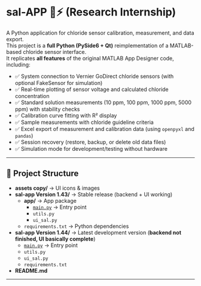 # sal-APP 🧪⚡ (Research Internship)
A Python application for chloride sensor calibration, measurement, and data export.  
This project is a **full Python (PySide6 + Qt)** reimplementation of a MATLAB-based chloride sensor interface.  
It replicates **all features** of the original MATLAB App Designer code, including:

- ✅ System connection to Vernier GoDirect chloride sensors (with optional FakeSensor for simulation)  
- ✅ Real-time plotting of sensor voltage and calculated chloride concentration  
- ✅ Standard solution measurements (10 ppm, 100 ppm, 1000 ppm, 5000 ppm) with stability checks  
- ✅ Calibration curve fitting with R² display  
- ✅ Sample measurements with chloride guideline criteria  
- ✅ Excel export of measurement and calibration data (using `openpyxl` and `pandas`)  
- ✅ Session recovery (restore, backup, or delete old data files)  
- ✅ Simulation mode for development/testing without hardware  

---

## 📂 Project Structure

- **assets copy/** → UI icons & images  
- **sal-app Version 1.43/** → Stable release (backend + UI working)  
  - **app/** → App package  
    - [`main.py`](https://drive.google.com/file/d/1aiCxou8RNMjWyrs9x4tE6TEJEzWMSO6F/view) → Entry point  
    - `utils.py`  
    - `ui_sal.py`  
  - `requirements.txt` → Python dependencies  
- **sal-app Version 1.44/** → Latest development version (**backend not finished, UI basically complete**)  
  - [`main.py`](https://drive.google.com/file/d/1uGehCfA-X6r2Slv1G497Mrb9k7ScZ_1L/view?usp=drive_link) → Entry point  
  - `utils.py`  
  - `ui_sal.py`  
  - `requirements.txt`  
- **README.md**  

---

